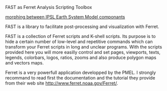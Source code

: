 FAST as Ferret Analysis Scripting Toolbox

[morphing between IPSL Earth System Model componants](ferret_morphing/present_02.gif)

FAST is a library to facilitate post-processing and visualization with Ferret.

FAST is a collection of Ferret scripts and K-shell scripts. Its purpose is to hide a certain number of low-level and repetitive commands which can transform your Ferret scripts in long and unclear programs. With the scripts provided here you will more easilly control and set pages, viewports, texts, legends, colorbars, logos, ratios, zooms and also produce polygon maps and vectors maps.

Ferret is a very powerfull application developped by the PMEL. I strongly recommand to read first the documentation and the tutorial they provide from their web site http://www.ferret.noaa.gov/Ferret/.
